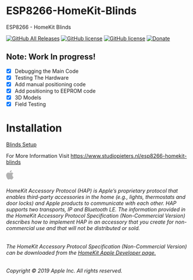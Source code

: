 # ESP8266-HomeKit-Blinds
ESP8266 - HomeKit Blinds

[![GitHub All Releases](https://img.shields.io/github/downloads/achimpieters/ESP8266-HomeKit-Blinds/total?color=green)](https://github.com/achimpieters/ESP8266-HomeKit-Blinds/releases) 
[![GitHub license](https://img.shields.io/badge/License-MIT-yellow.svg)](https://raw.githubusercontent.com/hyperion-project/hyperion.ng/master/LICENSE)
[![GitHub license](https://img.shields.io/github/v/release/achimpieters/ESP8266-HomeKit-Blinds)](https://img.shields.io/github/v/release/achimpieters/ESP8266-HomeKit-Blinds)
[![Donate](https://img.shields.io/badge/donate-PayPal-blue.svg)](https://paypal.me/AJFPieters)


## Note: Work In progress!

- [X] Debugging the Main Code
- [X] Testing The Hardware
- [X] Add manual positioning code
- [X] Add positioning to EEPROM code
- [X] 3D Models
- [X] Field Testing

# Installation
[Blinds Setup](https://github.com/AchimPieters/ESP8266-HomeKit-Blinds/wiki/Blinds-Setup)


For More Information Visit https://www.studiopieters.nl/esp8266-homekit-blinds





<img src="https://raw.githubusercontent.com/AchimPieters/ESP8266-HomeKit-Fountain-light/master/Images/apple_logo.png" width="20"/>

###### HomeKit Accessory Protocol (HAP) is Apple’s proprietary protocol that enables third-party accessories in the home (e.g., lights, thermostats and door locks) and Apple products to communicate with each other. HAP supports two transports, IP and Bluetooth LE. The information provided in the HomeKit Accessory Protocol Specification (Non-Commercial Version) describes how to implement HAP in an accessory that you create for non-commercial use and that will not be distributed or sold.

###### The HomeKit Accessory Protocol Specification (Non-Commercial Version) can be downloaded from the [HomeKit Apple Developer page.](https://developer.apple.com/homekit/)

###### Copyright © 2019 Apple Inc. All rights reserved.
